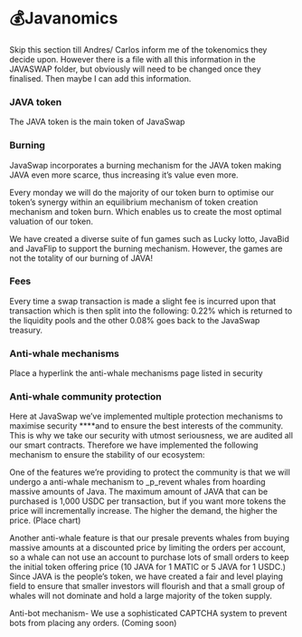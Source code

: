 # 💰Javanomics

Skip this section till Andres/ Carlos inform me of the tokenomics they decide upon. However there is a file with all this information in the JAVASWAP folder, but obviously will need to be changed once they finalised. Then maybe I can add this information.

### **JAVA token**

The JAVA token is the main token of JavaSwap

### **Burning**

JavaSwap incorporates a burning mechanism for the JAVA token making JAVA even more scarce, thus increasing it’s value even more.        

Every monday we will do the majority of our token burn to optimise our token’s synergy within an equilibrium mechanism of  token creation mechanism and token burn. Which enables us to create the most optimal valuation of our token. 

We have created a diverse suite of fun games such as Lucky lotto, JavaBid and JavaFlip to support the burning mechanism. However, the games are not the totality of our burning of JAVA!

### **Fees**

Every time a swap transaction is made a slight fee is incurred upon that transaction which is then split into the following: 0.22% which is returned to the liquidity pools and the other 0.08% goes back to the JavaSwap treasury.  

### **Anti-whale mechanisms**

Place a hyperlink the anti-whale mechanisms page listed in security

### **Anti-whale community protection**

Here at JavaSwap we’ve implemented multiple protection mechanisms to maximise security ****and to ensure the best interests of the community. This is why we take our security with utmost seriousness, we are audited all our smart contracts. Therefore we have implemented the following mechanism to ensure the stability of our ecosystem: 

One of the features we’re providing to protect the community is that we will undergo a anti-whale mechanism to _p_revent whales from hoarding massive amounts of Java. The maximum amount of JAVA that can be purchased is 1,000 USDC per transaction, but if you want more tokens the price will incrementally increase. The higher the demand, the higher the price. \(Place chart\)

Another anti-whale feature is that our presale prevents whales from buying massive amounts at a discounted price by limiting the orders per account, so a whale can not use an account to purchase lots of small orders to keep the initial token offering price \(10 JAVA for 1 MATIC or 5 JAVA for 1 USDC.\) Since JAVA is the people’s token, we have created a fair and level playing field to ensure that smaller investors will flourish and that a small group of whales will not dominate and hold a large majority of the token supply. 

Anti-bot mechanism- We use a sophisticated CAPTCHA system to prevent bots from placing any orders. \(Coming soon\)  


